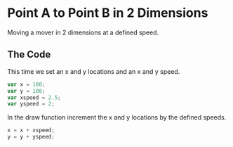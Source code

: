 # Point A to Point B in 2 Dimensions

Moving a mover in 2 dimensions at a defined speed.

## The Code

This time we set an x and y locations and an x and y speed.

```js
var x = 100;
var y = 100;
var xspeed = 2.5;
var yspeed = 2;
```

In the draw function increment the x and y locations by the defined speeds.

```js
x = x + xspeed;
y = y + yspeed;
```